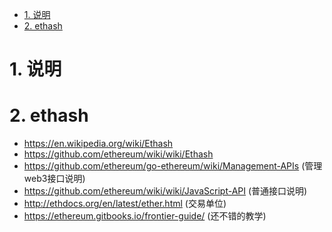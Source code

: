 <!-- TOC -->

- [1. 说明](#1-说明)
- [2. ethash](#2-ethash)

<!-- /TOC -->



<a id="markdown-1-说明" name="1-说明"></a>
# 1. 说明



<a id="markdown-2-ethash" name="2-ethash"></a>
# 2. ethash

* https://en.wikipedia.org/wiki/Ethash
* https://github.com/ethereum/wiki/wiki/Ethash 
* https://github.com/ethereum/go-ethereum/wiki/Management-APIs (管理web3接口说明)
* https://github.com/ethereum/wiki/wiki/JavaScript-API (普通接口说明)
* http://ethdocs.org/en/latest/ether.html (交易单位)
* https://ethereum.gitbooks.io/frontier-guide/ (还不错的教学)
